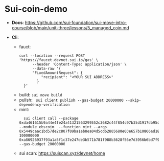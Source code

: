 # Sui-coin-demo

- **Docs**: https://github.com/sui-foundation/sui-move-intro-course/blob/main/unit-three/lessons/5_managed_coin.md

- **Cli**:
  - fauct:
    ``` 
    curl --location --request POST 'https://faucet.devnet.sui.io/gas' \
          --header 'Content-Type: application/json' \
          --data-raw '{
          "FixedAmountRequest": {
              "recipient": "<YOUR SUI ADDRESS>"
            }  
      }'
    ```
  - build: ``` sui move build ```
  - pulish: ``` sui client publish --gas-budget 20000000 --skip-dependency-verification```
  - mint:
    ```
      sui client call --package 0xda461615b9a44e4fe24a41321563299552c3682c44f854c97b35d1917db95c81 --module ebscoin  --function mint --args 0x5449caac1bd57de2c807f09ba1eb8ea04d5cd62805680e03e657b10866ad18a7 100000000 0xa86926937f93a1a5f1c37e247de3b571b781f988b3628f56e7d3956b6bd7f9e4 --gas-budget 20000000
    ```
  - sui scan: https://suiscan.xyz/devnet/home
